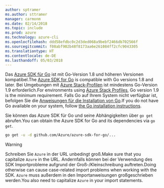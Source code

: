 ```yaml
---
author: sptramer
ms.author: sttramer
manager: carmonm
ms.date: 02/14/2018
ms.topic: include
ms.prod: azure
ms.technology: azure-cli
ms.openlocfilehash: ddd58efdbc0c2d3ded068a9bebf2466db702566f
ms.sourcegitcommit: f08abf902b48f8173aa6e261084ff2cfc9043305
ms.translationtype: HT
ms.contentlocale: de-DE
ms.lasthandoff: 05/03/2018
---
```

<span data-ttu-id="44379-101">Das [Azure SDK für Go](https://github.com/Azure/azure-sdk-for-go) ist mit Go-Version 1.8 und höheren Versionen kompatibel.</span><span class="sxs-lookup"><span data-stu-id="44379-101">The [Azure SDK for Go](https://github.com/Azure/azure-sdk-for-go) is compatible with Go versions 1.8 and later.</span></span> <span data-ttu-id="44379-102">Bei Umgebungen mit [Azure Stack-Profilen](https://docs.microsoft.com/en-us/azure/azure-stack/azure-stack-version-profiles) ist mindestens Go-Version 1.9 erforderlich.</span><span class="sxs-lookup"><span data-stu-id="44379-102">For environments using [Azure Stack Profiles](https://docs.microsoft.com/en-us/azure/azure-stack/azure-stack-version-profiles), Go version 1.9 is the minimum requirement.</span></span>
<span data-ttu-id="44379-103">Falls Go auf Ihrem System nicht verfügbar ist, befolgen Sie die [Anweisungen für die Installation von Go](https://golang.org/doc/install).</span><span class="sxs-lookup"><span data-stu-id="44379-103">If you do not have Go available on your system, follow [the Go installation instructions](https://golang.org/doc/install).</span></span>

<span data-ttu-id="44379-104">Sie können das Azure SDK für Go und seine Abhängigkeiten über `go get` abrufen.</span><span class="sxs-lookup"><span data-stu-id="44379-104">You can obtain the Azure SDK for Go and its dependencies via `go get`.</span></span>

```bash
go get -u -d github.com/Azure/azure-sdk-for-go/...
```

> [!WARNING]
> <span data-ttu-id="44379-105">Schreiben Sie `Azure` in der URL unbedingt groß.</span><span class="sxs-lookup"><span data-stu-id="44379-105">Make sure that you capitalize `Azure` in the URL.</span></span> <span data-ttu-id="44379-106">Andernfalls können bei der Verwendung des SDK Importprobleme aufgrund der Groß-/Kleinschreibung auftreten.</span><span class="sxs-lookup"><span data-stu-id="44379-106">Doing otherwise can cause case-related import problems when working with the SDK.</span></span> <span data-ttu-id="44379-107">`Azure` muss außerdem in den Importanweisungen großgeschrieben werden.</span><span class="sxs-lookup"><span data-stu-id="44379-107">You also need to capitalize `Azure` in your import statements.</span></span>

